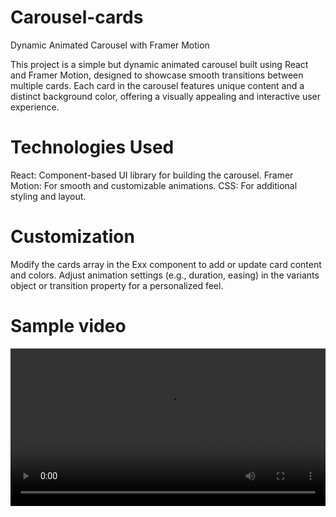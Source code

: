 # Carousel-cards
Dynamic Animated Carousel with Framer Motion

This project is a simple but dynamic animated carousel built using React and Framer Motion, designed to showcase smooth transitions between multiple cards. Each card in the carousel features unique content and a distinct background color, offering a visually appealing and interactive user experience.

# Technologies Used
React: Component-based UI library for building the carousel.
Framer Motion: For smooth and customizable animations.
CSS: For additional styling and layout.

# Customization
Modify the cards array in the Exx component to add or update card content and colors.
Adjust animation settings (e.g., duration, easing) in the variants object or transition property for a personalized feel.


# Sample video
<video width="100%" height="auto" controls>
  <source src="./sample.webm" type="video/webm">
  Your browser does not support the video tag.
</video>
